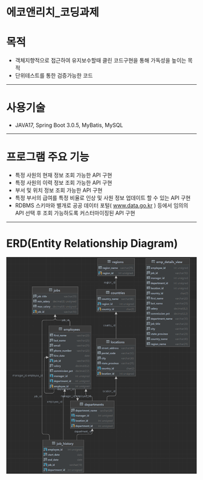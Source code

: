 # 에코앤리치_코딩과제

# 목적
- 객체지향적으로 접근하여 유지보수할때 클린 코드구현을 통해 가독성을 높이는 목적
- 단위테스트를 통한 검증가능한 코드

---
# 사용기술
- JAVA17, Spring Boot 3.0.5, MyBatis, MySQL

---
# 프로그램 주요 기능
- 특정 사원의 현재 정보 조회 가능한 API 구현
- 특정 사원의 이력 정보 조회 가능한 API 구현
- 부서 및 위치 정보 조회 가능한 API 구현
- 특정 부서의 급여를 특정 비율로 인상 및 사원 정보 업데이트 할 수 있는 API 구현
- RDBMS 스키마와 별개로 공공 데이터 포털( www.data.go.kr ) 등에서 임의의 API 선택 후    조회 가능하도록 커스터마이징된 API 구현


---
# ERD(Entity Relationship Diagram)
![img.png](img.png)
